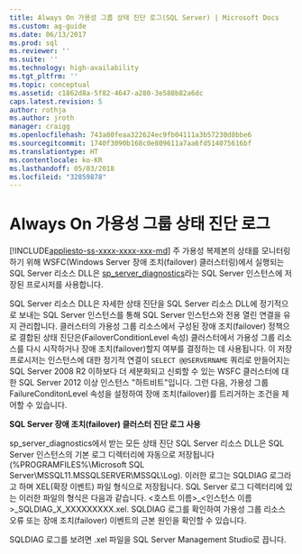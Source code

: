 ```yaml
---
title: Always On 가용성 그룹 상태 진단 로그(SQL Server) | Microsoft Docs
ms.custom: ag-guide
ms.date: 06/13/2017
ms.prod: sql
ms.reviewer: ''
ms.suite: ''
ms.technology: high-availability
ms.tgt_pltfrm: ''
ms.topic: conceptual
ms.assetid: c1862d8a-5f82-4647-a280-3e588b82a6dc
caps.latest.revision: 5
author: rothja
ms.author: jroth
manager: craigg
ms.openlocfilehash: 743a80feaa322624ec9fb04111a3b57230d8bbe6
ms.sourcegitcommit: 1740f3090b168c0e809611a7aa6fd514075616bf
ms.translationtype: HT
ms.contentlocale: ko-KR
ms.lasthandoff: 05/03/2018
ms.locfileid: "32859878"
---
```

# <a name="always-on-availability-groups-health-diagnostics-log"></a>Always On 가용성 그룹 상태 진단 로그
[!INCLUDE[appliesto-ss-xxxx-xxxx-xxx-md](../../../includes/appliesto-ss-xxxx-xxxx-xxx-md.md)]
  주 가용성 복제본의 상태를 모니터링하기 위해 WSFC(Windows Server 장애 조치(failover) 클러스터링)에서 실행되는 SQL Server 리소스 DLL은 [sp_server_diagnostics](~/relational-databases/system-stored-procedures/sp-server-diagnostics-transact-sql.md)라는 SQL Server 인스턴스에 저장된 프로시저를 사용합니다.  
  
 SQL Server 리소스 DLL은 자세한 상태 진단을 SQL Server 리소스 DLL에 정기적으로 보내는 SQL Server 인스턴스를 통해 SQL Server 인스턴스와 전용 열린 연결을 유지 관리합니다. 클러스터의 가용성 그룹 리소스에서 구성된 장애 조치(failover) 정책으로 결합된 상태 진단은(FailoverConditionLevel 속성) 클러스터에서 가용성 그룹 리소스를 다시 시작하거나 장애 조치(failover)할지 여부를 결정하는 데 사용됩니다. 이 저장 프로시저는 인스턴스에 대한 정기적 연결이 `SELECT @@SERVERNAME` 쿼리로 만들어지는 SQL Server 2008 R2 이하보다 더 세분화되고 신뢰할 수 있는 WSFC 클러스터에 대한 SQL Server 2012 이상 인스턴스 "하트비트"입니다. 그런 다음, 가용성 그룹 FailureConditonLevel 속성을 설정하여 장애 조치(failover)를 트리거하는 조건을 제어할 수 있습니다.  
  
 **SQL Server 장애 조치(failover) 클러스터 진단 로그 사용**
 
 sp_server_diagnostics에서 받는 모든 상태 진단 SQL Server 리소스 DLL은 SQL Server 인스턴스의 기본 로그 디렉터리에 자동으로 저장됩니다(%PROGRAMFILES%\Microsoft SQL Server\MSSQL11.MSSQLSERVER\MSSQL\Log). 이러한 로그는 SQLDIAG 로그라고 하며 XEL(확장 이벤트) 파일 형식으로 저장됩니다. SQL Server 로그 디렉터리에 있는 이러한 파일의 형식은 다음과 같습니다. \<호스트 이름>_\<인스턴스 이름>_SQLDIAG_X_XXXXXXXXX.xel. SQLDIAG 로그를 확인하여 가용성 그룹 리소스 오류 또는 장애 조치(failover) 이벤트의 근본 원인을 확인할 수 있습니다.  
  
 SQLDIAG 로그를 보려면 .xel 파일을 SQL Server Management Studio로 끕니다.  
  
  